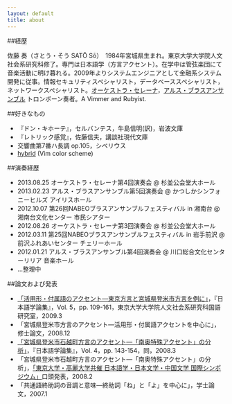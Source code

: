 ```yaml
---
layout: default
title: about
---
```


##経歴

佐藤 奏（さとう・そう SATŌ Sō）　1984年宮城県生まれ。東京大学大学院人文社会系研究科修了。専門は日本語学（方言アクセント）。在学中は管弦楽団にて音楽活動に明け暮れる。2009年よりシステムエンジニアとして金融系システム開発に従事。情報セキュリティスペシャリスト，データベーススペシャリスト，ネットワークスペシャリスト。[オーケストラ・セレーナ](http://o-serena.jp/)，[アルス・ブラスアンサンブル](http://arsbrass.org/) トロンボーン奏者。A Vimmer and Rubyist.

##好きなもの

- 『ドン・キホーテ』，セルバンテス，牛島信明(訳)，岩波文庫
- 『レトリック感覚』，佐藤信夫，講談社現代文庫
- 交響曲第7番ハ長調 op.105，シベリウス
- [hybrid](https://github.com/w0ng/vim-hybrid) (Vim color scheme)

##演奏経歴

- 2013.08.25 オーケストラ・セレーナ第4回演奏会 @ 杉並公会堂大ホール
- 2013.02.23 アルス・ブラスアンサンブル第5回演奏会 @ かつしかシンフォニーヒルズ アイリスホール
- 2012.10.07 第26回NABEOブラスアンサンブルフェスティバル in 湘南台 @ 湘南台文化センター 市民シアター
- 2012.08.26 オーケストラ・セレーナ第3回演奏会 @ 杉並公会堂大ホール
- 2012.03.11 第25回NABEOブラスアンサンブルフェスティバル in 岩手前沢 @ 前沢ふれあいセンター チェリーホール
- 2012.01.21 アルス・ブラスアンサンブル第4回演奏会 @ 川口総合文化センターリリア 音楽ホール
- ...整理中

##論文および発表

- [「活用形・付属語のアクセント—東京方言と宮城県登米市方言を例に」](http://hdl.handle.net/2261/25258)，『日本語学論集』，Vol. 5，pp. 109-161，東京大学大学院人文社会系研究科国語研究室，2009.3
- 「宮城県登米市方言のアクセント—活用形・付属語アクセントを中心に」，修士論文，2008.12
- [「宮城県登米市石越町方言のアクセント—「南奥特殊アクセント」の分析」](http://hdl.handle.net/2261/9807)，『日本語学論集』，Vol. 4，pp. 143-154，同，2008.3
- 「宮城県登米市石越町方言のアクセント—「南奥特殊アクセント」の分析」，[「東京大学・高麗大学共催 日本語学・日本文学・中国文学 国際シンポジウム」](http://www.l.u-tokyo.ac.jp/news/2008/348.html)口頭発表，2008.2
- 「共通語終助詞の音調と意味—終助詞「ね」と「よ」を中心に」，学士論文，2007.1


